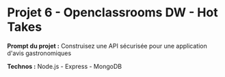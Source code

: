 # Projet 6 - Openclassrooms DW - Hot Takes

**Prompt du projet :** Construisez une API sécurisée pour une application d'avis gastronomiques

**Technos :** Node.js - Express - MongoDB
